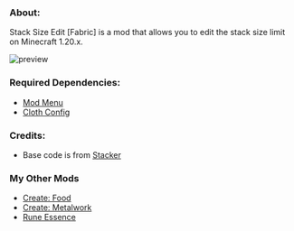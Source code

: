 ### **About:**

Stack Size Edit [Fabric] is a mod that allows you to edit the stack size limit on Minecraft 1.20.x.

![preview](https://github.com/AverageAnime/StackSizeEdit/assets/150550990/b270517e-6349-4a28-9f07-d0de4b18b9de)

### **Required Dependencies:**

* [Mod Menu](https://modrinth.com/mod/modmenu)
* [Cloth Config](https://www.curseforge.com/minecraft/mc-mods/cloth-config)

### **Credits:**

* Base code is from [Stacker](https://www.curseforge.com/minecraft/mc-mods/stacker)

### **My Other Mods**

* [Create: Food](https://www.curseforge.com/minecraft/mc-mods/create-food)
* [Create: Metalwork](https://www.curseforge.com/minecraft/mc-mods/create-metalwork)
* [Rune Essence](https://www.curseforge.com/minecraft/mc-mods/rune-essence)